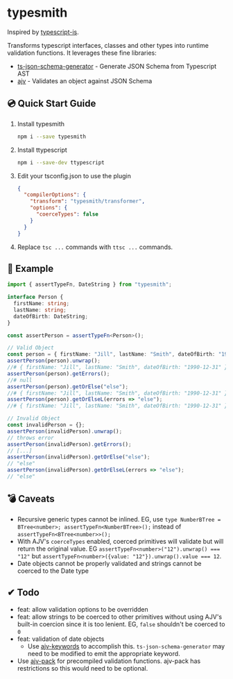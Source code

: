# typesmith

Inspired by [typescript-is](https://www.npmjs.com/package/typescript-is).

Transforms typescript interfaces, classes and other types into runtime validation functions. It leverages these fine libraries:

- [ts-json-schema-generator](https://www.npmjs.com/package/ts-json-schema-generator) - Generate JSON Schema from Typescript AST
- [ajv](https://www.npmjs.com/package/ajv) - Validates an object against JSON Schema

## 💿 Quick Start Guide

1. Install typesmith

   ```bash
   npm i --save typesmith
   ```

2. Install ttypescript

   ```bash
   npm i --save-dev ttypescript
   ```

3. Edit your tsconfig.json to use the plugin

   ```json
   {
     "compilerOptions": {
       "transform": "typesmith/transformer",
       "options": {
         "coerceTypes": false
       }
     }
   }
   ```

4. Replace `tsc ...` commands with `ttsc ...` commands.

## 📐 Example

```ts
import { assertTypeFn, DateString } from "typesmith";

interface Person {
  firstName: string;
  lastName: string;
  dateOfBirth: DateString;
}

const assertPerson = assertTypeFn<Person>();

// Valid Object
const person = { firstName: "Jill", lastName: "Smith", dateOfBirth: "1990-12-31" };
assertPerson(person).unwrap();
//# { firstName: "Jill", lastName: "Smith", dateOfBirth: "1990-12-31" }
assertPerson(person).getErrors();
//# null
assertPerson(person).getOrElse("else");
//# { firstName: "Jill", lastName: "Smith", dateOfBirth: "1990-12-31" }
assertPerson(person).getOrElseL(errors => "else");
//# { firstName: "Jill", lastName: "Smith", dateOfBirth: "1990-12-31" }

// Invalid Object
const invalidPerson = {};
assertPerson(invalidPerson).unwrap();
// throws error
assertPerson(invalidPerson).getErrors();
// [...]
assertPerson(invalidPerson).getOrElse("else");
// "else"
assertPerson(invalidPerson).getOrElseL(errors => "else");
// "else"
```

## 💣 Caveats

- Recursive generic types cannot be inlined. EG, use `type NumberBTree = BTree<number>; assertTypeFn<NumberBTree>();` instead of `assertTypeFn<BTree<number>>();`
- With AJV's `coerceTypes` enabled, coerced primitives will validate but will return the original value. EG `assertTypeFn<number>("12").unwrap() === "12"` but `assertTypeFn<number>({value: "12"}).unwrap().value === 12`.
- Date objects cannot be properly validated and strings cannot be coerced to the Date type

## ✔ Todo

- feat: allow validation options to be overridden
- feat: allow strings to be coerced to other primitives without using AJV's built-in coercion since it is too lenient. EG, `false` shouldn't be coerced to `0`
- feat: validation of date objects
  - Use [ajv-keywords](ajv-keywords) to accomplish this. `ts-json-schema-generator` may need to be modified to emit the appropriate keyword.
- Use [ajv-pack](https://www.npmjs.com/package/ajv-pack) for precompiled validation functions. ajv-pack has restrictions so this would need to be optional.

